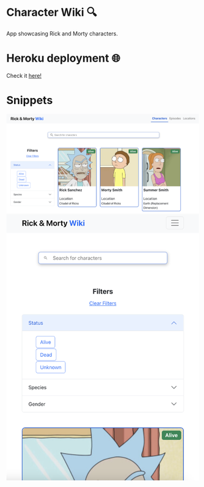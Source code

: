 # Character Wiki 🔍

App showcasing Rick and Morty characters.

# Heroku deployment 🌐

Check it [here!](react-character-wiki.herokuapp.com)

# Snippets

![alt text][snap-1]
![alt text][snap-2]

[snap-1]: /readme_files/snap_1.png 'snap-1'
[snap-2]: /readme_files/snap_2.png 'snap-2'

